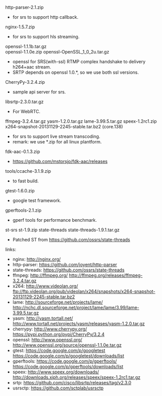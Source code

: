 http-parser-2.1.zip
* for srs to support http callback.

nginx-1.5.7.zip
* for srs to support hls streaming.

openssl-1.1.1b.tar.gz    
openssl-1.1.0e.zip
openssl-OpenSSL_1_0_2u.tar.gz
* openssl for SRS(with-ssl) RTMP complex handshake to delivery h264+aac stream.
* SRTP depends on openssl 1.0.*, so we use both ssl versions.

CherryPy-3.2.4.zip
* sample api server for srs.

libsrtp-2.3.0.tar.gz
* For WebRTC.

ffmpeg-3.2.4.tar.gz
yasm-1.2.0.tar.gz
lame-3.99.5.tar.gz
speex-1.2rc1.zip
x264-snapshot-20131129-2245-stable.tar.bz2 (core.138)
* for srs to support live stream transcoding.
* remark: we use *.zip for all linux plantform.

fdk-aac-0.1.3.zip
* https://github.com/mstorsjo/fdk-aac/releases

tools/ccache-3.1.9.zip
* to fast build.
    
gtest-1.6.0.zip
* google test framework.
    
gperftools-2.1.zip
* gperf tools for performance benchmark.

st-srs
st-1.9.zip
state-threads
state-threads-1.9.1.tar.gz
* Patched ST from https://github.com/ossrs/state-threads

links:
* nginx:
        http://nginx.org/
* http-parser:
        https://github.com/joyent/http-parser
* state-threads:
        https://github.com/ossrs/state-threads
* ffmpeg: 
        http://ffmpeg.org/ 
        http://ffmpeg.org/releases/ffmpeg-3.2.4.tar.gz
* x264: 
        http://www.videolan.org/ 
        ftp://ftp.videolan.org/pub/videolan/x264/snapshots/x264-snapshot-20131129-2245-stable.tar.bz2
* lame: 
        http://sourceforge.net/projects/lame/ 
        http://nchc.dl.sourceforge.net/project/lame/lame/3.99/lame-3.99.5.tar.gz
* yasm:
        http://yasm.tortall.net/
        http://www.tortall.net/projects/yasm/releases/yasm-1.2.0.tar.gz
* cherrypy:
        http://www.cherrypy.org/
        https://pypi.python.org/pypi/CherryPy/3.2.4
* openssl:
        http://www.openssl.org/
        http://www.openssl.org/source/openssl-1.1.0e.tar.gz
* gtest:
        https://code.google.com/p/googletest
        https://code.google.com/p/googletest/downloads/list
* gperftools:
        https://code.google.com/p/gperftools/
        https://code.google.com/p/gperftools/downloads/list
* speex:
        http://www.speex.org/downloads/
        http://downloads.xiph.org/releases/speex/speex-1.2rc1.tar.gz
* srtp:
        https://github.com/cisco/libsrtp/releases/tag/v2.3.0
* usrsctp: 
        https://github.com/sctplab/usrsctp